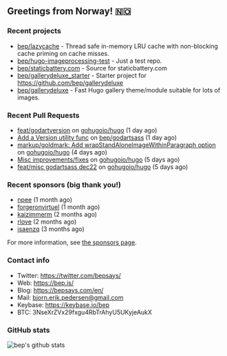 ## Greetings from Norway! 🇳🇴

### Recent projects

- [bep/lazycache](https://github.com/bep/lazycache) - Thread safe in-memory LRU cache with non-blocking cache priming on cache misses.
- [bep/hugo-imageprocessing-test](https://github.com/bep/hugo-imageprocessing-test) - Just a test repo.
- [bep/staticbattery.com](https://github.com/bep/staticbattery.com) - Source for staticbattery.com
- [bep/gallerydeluxe_starter](https://github.com/bep/gallerydeluxe_starter) - Starter project for https://github.com/bep/gallerydeluxe
- [bep/gallerydeluxe](https://github.com/bep/gallerydeluxe) - Fast Hugo gallery theme/module suitable for lots of images.

### Recent Pull Requests

- [feat/godartversion](https://github.com/gohugoio/hugo/pull/10506) on [gohugoio/hugo](https://github.com/gohugoio/hugo) (1 day ago)
- [Add a Version utility func](https://github.com/bep/godartsass/pull/9) on [bep/godartsass](https://github.com/bep/godartsass) (1 day ago)
- [markup/goldmark: Add wrapStandAloneImageWithinParagraph option](https://github.com/gohugoio/hugo/pull/10493) on [gohugoio/hugo](https://github.com/gohugoio/hugo) (4 days ago)
- [Misc improvements/fixes](https://github.com/gohugoio/hugo/pull/10490) on [gohugoio/hugo](https://github.com/gohugoio/hugo) (5 days ago)
- [feat/misc godartsass dec22](https://github.com/gohugoio/hugo/pull/10488) on [gohugoio/hugo](https://github.com/gohugoio/hugo) (5 days ago)

### Recent sponsors (big thank you!)

- [npee](https://github.com/npee) (1 month ago)
- [forgeronvirtuel](https://github.com/forgeronvirtuel) (1 month ago)
- [kaizimmerm](https://github.com/kaizimmerm) (2 months ago)
- [rlove](https://github.com/rlove) (2 months ago)
- [isaenzq](https://github.com/isaenzq) (3 months ago)

For more information, see [the sponsors page](https://github.com/sponsors/bep/).

### Contact info
- Twitter: https://twitter.com/bepsays/
- Web: https://bep.is/
- Blog: https://bepsays.com/en/
- Mail: bjorn.erik.pedersen@gmail.com
- Keybase: https://keybase.io/bep
- BTC: 3NseXrZVx29fxgu4RbTrAhyU5UKyjeAukX


### GitHub stats
![bep's github stats](https://github-readme-stats.vercel.app/api?username=bep&count_private=true&hide_title=true)


